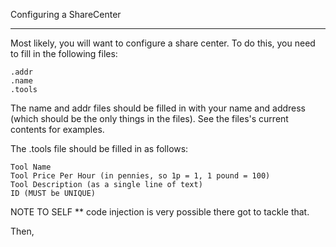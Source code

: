 Configuring a ShareCenter

-------------------

Most likely,  you will want to configure a share center.
To do this, you need to fill in the following files:

    .addr
    .name
    .tools

The name and addr files should be filled in
with your name and address (which should be the
only things in the files). See the files's current
contents for examples.

The .tools file should be filled in as follows:

    Tool Name
    Tool Price Per Hour (in pennies, so 1p = 1, 1 pound = 100)
    Tool Description (as a single line of text)
    ID (MUST be UNIQUE)




NOTE TO SELF ** code injection is very possible there
got to tackle that.

Then,
